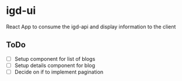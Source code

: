 # igd-ui
React App to consume the igd-api and display information to the client

## ToDo

- [ ] Setup component for list of blogs
- [ ] Setup details component for blog
- [ ] Decide on if to implement pagination
